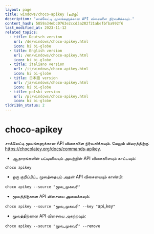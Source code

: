 ```yaml
---
layout: page
title: windows/choco-apikey (தமிழ்)
description: "சாக்லேட்டி மூலங்களுக்கான API விசைகளை நிர்வகிக்கவும்."
content_hash: 5859a34ebc0763e2ccd3a202f21abefbfba992f6
last_modified_at: 2023-11-12
related_topics:
  - title: Deutsch version
    url: /de/windows/choco-apikey.html
    icon: bi bi-globe
  - title: English version
    url: /en/windows/choco-apikey.html
    icon: bi bi-globe
  - title: italiano version
    url: /it/windows/choco-apikey.html
    icon: bi bi-globe
  - title: 日本語 version
    url: /ja/windows/choco-apikey.html
    icon: bi bi-globe
  - title: polski version
    url: /pl/windows/choco-apikey.html
    icon: bi bi-globe
tldri18n_status: 2
---
```

# choco-apikey

சாக்லேட்டி மூலங்களுக்கான API விசைகளை நிர்வகிக்கவும்.
மேலும் விவரத்திற்கு: <https://chocolatey.org/docs/commands-apikey>.

- ஆதாரங்களின் பட்டியலையும் அவற்றின் API விசைகளையும் காட்டவும்:

`choco apikey`

- ஒரு குறிப்பிட்ட மூலத்தையும் அதன் API விசையையும் காண்பி:

`choco apikey --source "`<span class="tldr-var badge badge-pill bg-dark-lm bg-white-dm text-white-lm text-dark-dm font-weight-bold">மூல_முகவரி</span>`"`

- மூலத்திற்கான API விசையை அமைக்கவும்:

`choco apikey --source "`<span class="tldr-var badge badge-pill bg-dark-lm bg-white-dm text-white-lm text-dark-dm font-weight-bold">மூல_முகவரி</span>`" --key "`<span class="tldr-var badge badge-pill bg-dark-lm bg-white-dm text-white-lm text-dark-dm font-weight-bold">api_key</span>`"`

- மூலத்திற்கான API விசையை அகற்றவும்:

`choco apikey --source "`<span class="tldr-var badge badge-pill bg-dark-lm bg-white-dm text-white-lm text-dark-dm font-weight-bold">மூல_முகவரி</span>`" --remove`
